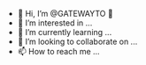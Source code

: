 - 👋 Hi, I’m @GATEWAYTO 🗿
- 👀 I’m interested in ...
- 🌱 I’m currently learning ...
- 💞️ I’m looking to collaborate on ...
- 📫 How to reach me ...

<!---
GATEWAYTO/GATEWAYTO is a ✨ special ✨ repository because its `README.md` (this file) appears on your GitHub profile.
You can click the Preview link to take a look at your changes.
--->
